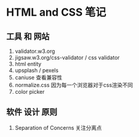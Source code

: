 # HTML and CSS 笔记

## 工具 和 网站

1. validator.w3.org
2. jigsaw.w3.org/css-validator   / css validator
3. html entity
4. upsplash  /  pexels
5. caniuse  查看兼容性
6. normalize.css  因为每一个浏览器对于css渲染不同
7. color picker

## 软件 设计 原则

1. Separation of Concerns 关注分离点
